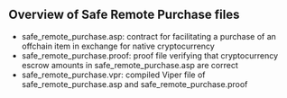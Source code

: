 ## Overview of Safe Remote Purchase files
* safe_remote_purchase.asp: contract for facilitating a purchase of an offchain item in exchange for native cryptocurrency
* safe_remote_purchase.proof: proof file verifying that cryptocurrency escrow amounts in safe_remote_purchase.asp are correct
* safe_remote_purchase.vpr: compiled Viper file of safe_remote_purchase.asp and safe_remote_purchase.proof
